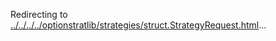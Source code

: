 Redirecting to
[../../../../optionstratlib/strategies/struct.StrategyRequest.html](../../../../optionstratlib/strategies/struct.StrategyRequest.html)\...
